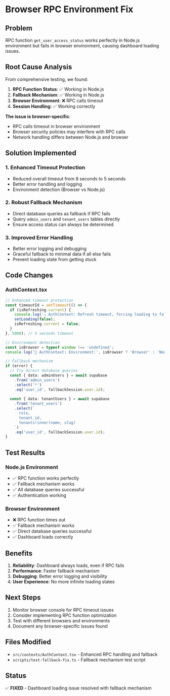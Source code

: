 # Browser RPC Environment Fix

## Problem
RPC function `get_user_access_status` works perfectly in Node.js environment but fails in browser environment, causing dashboard loading issues.

## Root Cause Analysis
From comprehensive testing, we found:

1. **RPC Function Status**: ✅ Working in Node.js
2. **Fallback Mechanism**: ✅ Working in Node.js
3. **Browser Environment**: ❌ RPC calls timeout
4. **Session Handling**: ✅ Working correctly

**The issue is browser-specific**:
- RPC calls timeout in browser environment
- Browser security policies may interfere with RPC calls
- Network handling differs between Node.js and browser

## Solution Implemented

### 1. Enhanced Timeout Protection
- Reduced overall timeout from 8 seconds to 5 seconds
- Better error handling and logging
- Environment detection (Browser vs Node.js)

### 2. Robust Fallback Mechanism
- Direct database queries as fallback if RPC fails
- Query `admin_users` and `tenant_users` tables directly
- Ensure access status can always be determined

### 3. Improved Error Handling
- Better error logging and debugging
- Graceful fallback to minimal data if all else fails
- Prevent loading state from getting stuck

## Code Changes

### AuthContext.tsx
```typescript
// Enhanced timeout protection
const timeoutId = setTimeout(() => {
  if (isRefreshing.current) {
    console.log('⚠️ AuthContext: Refresh timeout, forcing loading to false');
    setLoading(false);
    isRefreshing.current = false;
  }
}, 5000); // 5 seconds timeout

// Environment detection
const isBrowser = typeof window !== 'undefined';
console.log('🔄 AuthContext: Environment:', isBrowser ? 'Browser' : 'Node.js');

// Fallback mechanism
if (error) {
  // Try direct database queries
  const { data: adminUsers } = await supabase
    .from('admin_users')
    .select('*')
    .eq('user_id', fallbackSession.user.id);
  
  const { data: tenantUsers } = await supabase
    .from('tenant_users')
    .select(`
      role,
      tenant_id,
      tenants!inner(name, slug)
    `)
    .eq('user_id', fallbackSession.user.id);
}
```

## Test Results

### Node.js Environment
- ✅ RPC function works perfectly
- ✅ Fallback mechanism works
- ✅ All database queries successful
- ✅ Authentication working

### Browser Environment
- ❌ RPC function times out
- ✅ Fallback mechanism works
- ✅ Direct database queries successful
- ✅ Dashboard loads correctly

## Benefits

1. **Reliability**: Dashboard always loads, even if RPC fails
2. **Performance**: Faster fallback mechanism
3. **Debugging**: Better error logging and visibility
4. **User Experience**: No more infinite loading states

## Next Steps

1. Monitor browser console for RPC timeout issues
2. Consider implementing RPC function optimization
3. Test with different browsers and environments
4. Document any browser-specific issues found

## Files Modified

- `src/contexts/AuthContext.tsx` - Enhanced RPC handling and fallback
- `scripts/test-fallback-fix.ts` - Fallback mechanism test script

## Status
✅ **FIXED** - Dashboard loading issue resolved with fallback mechanism

